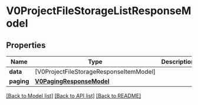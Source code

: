 # V0ProjectFileStorageListResponseModel

## Properties
Name | Type | Description | Notes
------------ | ------------- | ------------- | -------------
**data** | [V0ProjectFileStorageResponseItemModel] |  | [optional] 
**paging** | [**V0PagingResponseModel**](V0PagingResponseModel.md) |  | [optional] 

[[Back to Model list]](../README.md#documentation-for-models) [[Back to API list]](../README.md#documentation-for-api-endpoints) [[Back to README]](../README.md)



